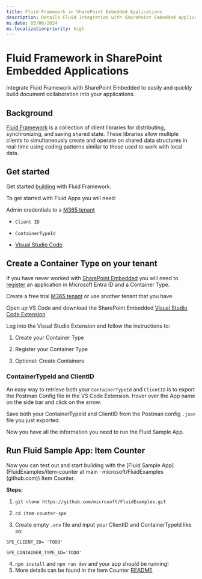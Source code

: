 ```yaml
---
title: Fluid Framework in SharePoint Embedded Applications 
description: Details Fluid Integration with SharePoint Embedded Applications
ms.date: 03/06/2024
ms.localizationpriority: high
---
```


# Fluid Framework in SharePoint Embedded Applications 
Integrate Fluid Framework with SharePoint Embedded to easily and quickly build document collaboration into your applications.

 
## Background 

[Fluid Framework](https://fluidframework.com/) is a collection of client libraries for distributing, synchronizing, and saving shared state. These libraries allow multiple clients to simultaneously create and operate on shared data structures in real-time using coding patterns similar to those used to work with local data. 
 

## Get started 

Get started [building](https://github.com/microsoft/FluidExamples/) with Fluid Framework.

 

To get started with Fluid Apps you will need: 

Admin credentials to a [M365 tenant](https://www.microsoft.com/en-us/microsoft-365/enterprise/microsoft365-plans-and-pricing) 

- `Client ID` 

- `ContainerTypeId` 

- [Visual Studio Code](https://code.visualstudio.com/download)

 

## Create a Container Type on your tenant 

If you have never worked with [SharePoint Embedded](./../overview.md) you will need to [register](https://learn.microsoft.com/azure/healthcare-apis/register-application) an application in Microsoft Entra ID and a Container Type. 

Create a free trial [M365 tenant](https://www.microsoft.com/microsoft-365/enterprise/microsoft365-plans-and-pricing) or use another tenant that you have 

Open up VS Code and download the SharePoint Embedded [Visual Studio Code Extension](.././getting-started/spembedded-for-vscode.md)

Log into the Visual Studio Extension and follow the instructions to: 

1. Create your Container Type 

2. Register your Container Type 

3. Optional: Create Containers 

 

### ContainerTypeId and ClientID 

An easy way to retrieve both your `ContainerTypeId` and `ClientID` is to export the Postman Config file in the VS Code Extension. Hover over the App name on the side bar and click on the arrow. 

Save both your ContainerTypeId and ClientID from the Postman config `.json` file you just exported.  

Now you have all the information you need to run the Fluid Sample App. 

 

## Run Fluid Sample App: Item Counter 

Now you can test out and start building with the [Fluid Sample App](FluidExamples/item-counter at main · microsoft/FluidExamples (github.com)) Item Counter. 

 

**Steps:** 

1. `git clone https://github.com/microsoft/FluidExamples.git ` 

2. `cd item-counter-spe` 

3. Create empty `.env` file and input your ClientID and ContainerTypeId like so: 

```
SPE_CLIENT_ID= 'TODO' 

SPE_CONTAINER_TYPE_ID='TODO' 
``` 

4. `npm install` and `npm run dev` and your app should be running! 
5. More details can be found in the Item Counter [README](https://github.com/microsoft/FluidExamples/tree/main/item-counter-spe)

 

 

 